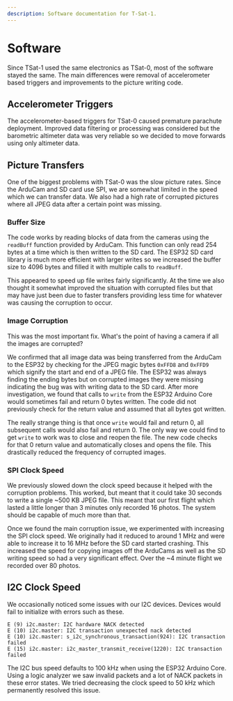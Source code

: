 ```yaml
---
description: Software documentation for T-Sat-1.
---
```


# Software

Since TSat-1 used the same electronics as TSat-0, most of the software stayed the same. The main differences were removal of accelerometer based triggers and improvements to the picture writing code.

## Accelerometer Triggers

The accelerometer-based triggers for TSat-0 caused premature parachute deployment. Improved data filtering or processing was considered but the barometric altimeter data was very reliable so we decided to move forwards using only altimeter data.

## Picture Transfers

One of the biggest problems with TSat-0 was the slow picture rates. Since the ArduCam and SD card use SPI, we are somewhat limited in the speed which we can transfer data. We also had a high rate of corrupted pictures where all JPEG data after a certain point was missing.

### Buffer Size

The code works by reading blocks of data from the cameras using the `readBuff` function provided by ArduCam. This function can only read 254 bytes at a time which is then written to the SD card. The ESP32 SD card library is much more efficient with larger writes so we increased the buffer size to 4096 bytes and filled it with multiple calls to `readBuff`.

This appeared to speed up file writes fairly significantly. At the time we also thought it somewhat improved the situation with corrupted files but that may have just been due to faster transfers providing less time for whatever was causing the corruption to occur.

### Image Corruption

This was the most important fix. What's the point of having a camera if all the images are corrupted?

We confirmed that all image data was being transferred from the ArduCam to the ESP32 by checking for the JPEG magic bytes `0xFFD8` and `0xFFD9` which signify the start and end of a JPEG file. The ESP32 was always finding the ending bytes but on corrupted images they were missing indicating the bug was with writing data to the SD card. After more investigation, we found that calls to `write` from the ESP32 Arduino Core would sometimes fail and return 0 bytes written. The code did not previously check for the return value and assumed that all bytes got written.

The really strange thing is that once `write` would fail and return 0, all subsequent calls would also fail and return 0. The only way we could find to get `write` to work was to close and reopen the file. The new code checks for that 0 return value and automatically closes and opens the file. This drastically reduced the frequency of corrupted images.

### SPI Clock Speed

We previously slowed down the clock speed because it helped with the corruption problems. This worked, but meant that it could take 30 seconds to write a single \~500 KB JPEG file. This meant that our first flight which lasted a little longer than 3 minutes only recorded 16 photos. The system should be capable of much more than that.

Once we found the main corruption issue, we experimented with increasing the SPI clock speed. We originally had it reduced to around 1 MHz and were able to increase it to 16 MHz before the SD card started crashing. This increased the speed for copying images off the ArduCams as well as the SD writing speed so had a very significant effect. Over the \~4 minute flight we recorded over 80 photos.

## I2C Clock Speed

We occasionally noticed some issues with our I2C devices. Devices would fail to initialize with errors such as these.

```
E (9) i2c.master: I2C hardware NACK detected
E (10) i2c.master: I2C transaction unexpected nack detected
E (10) i2c.master: s_i2c_synchronous_transaction(924): I2C transaction failed
E (15) i2c.master: i2c_master_transmit_receive(1220): I2C transaction failed
```

The I2C bus speed defaults to 100 kHz when using the ESP32 Arduino Core. Using a logic analyzer we saw invalid packets and a lot of NACK packets in these error states. We tried decreasing the clock speed to 50 kHz which permanently resolved this issue.
